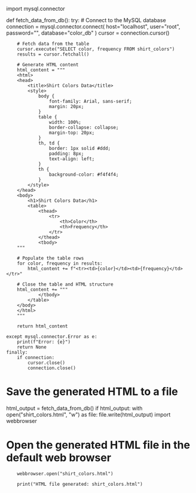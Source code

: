 import mysql.connector

def fetch_data_from_db():
    try:
        # Connect to the MySQL database
        connection = mysql.connector.connect(
            host="localhost",
            user="root",
            password="",
            database="color_db"
        )
        cursor = connection.cursor()

        # Fetch data from the table
        cursor.execute("SELECT color, frequency FROM shirt_colors")
        results = cursor.fetchall()

        # Generate HTML content
        html_content = """
        <html>
        <head>
            <title>Shirt Colors Data</title>
            <style>
                body {
                    font-family: Arial, sans-serif;
                    margin: 20px;
                }
                table {
                    width: 100%;
                    border-collapse: collapse;
                    margin-top: 20px;
                }
                th, td {
                    border: 1px solid #ddd;
                    padding: 8px;
                    text-align: left;
                }
                th {
                    background-color: #f4f4f4;
                }
            </style>
        </head>
        <body>
            <h1>Shirt Colors Data</h1>
            <table>
                <thead>
                    <tr>
                        <th>Color</th>
                        <th>Frequency</th>
                    </tr>
                </thead>
                <tbody>
        """

        # Populate the table rows
        for color, frequency in results:
            html_content += f"<tr><td>{color}</td><td>{frequency}</td></tr>"

        # Close the table and HTML structure
        html_content += """
                </tbody>
            </table>
        </body>
        </html>
        """

        return html_content

    except mysql.connector.Error as e:
        print(f"Error: {e}")
        return None
    finally:
        if connection:
            cursor.close()
            connection.close()

# Save the generated HTML to a file
html_output = fetch_data_from_db()
if html_output:
    with open("shirt_colors.html", "w") as file:
        file.write(html_output)
        import webbrowser

# Open the generated HTML file in the default web browser
        webbrowser.open("shirt_colors.html")

        print("HTML file generated: shirt_colors.html")
